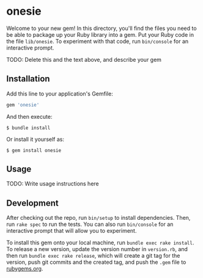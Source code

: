 # onesie

Welcome to your new gem! In this directory, you'll find the files you need to be
able to package up your Ruby library into a gem. Put your Ruby code in the file
`lib/onesie`. To experiment with that code, run `bin/console` for an
 interactive prompt.

TODO: Delete this and the text above, and describe your gem

## Installation

Add this line to your application's Gemfile:

```ruby
gem 'onesie'
```

And then execute:

    $ bundle install

Or install it yourself as:

    $ gem install onesie

## Usage

TODO: Write usage instructions here

## Development

After checking out the repo, run `bin/setup` to install dependencies. Then, run
`rake spec` to run the tests. You can also run `bin/console` for an interactive
prompt that will allow you to experiment.

To install this gem onto your local machine, run `bundle exec rake install`. To
release a new version, update the version number in `version.rb`, and then
run `bundle exec rake release`, which will create a git tag for the version,
push git commits and the created tag, and push the `.gem` file
to [rubygems.org](https://rubygems.org).
